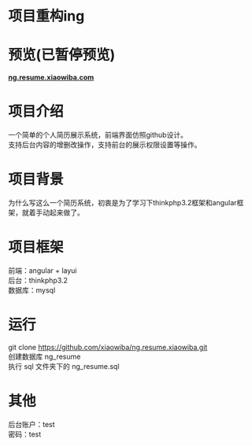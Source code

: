 # 项目重构ing
# 预览(已暂停预览)
<a href='https://ng.resume.xiaowiba.com' target='_blank'>**ng.resume.xiaowiba.com**</a>

# 项目介绍
一个简单的个人简历展示系统，前端界面仿照github设计。<br>
支持后台内容的增删改操作，支持前台的展示权限设置等操作。

# 项目背景
为什么写这么一个简历系统，初衷是为了学习下thinkphp3.2框架和angular框架，就着手动起来做了。

# 项目框架
前端：angular + layui<br>
后台：thinkphp3.2<br>
数据库：mysql

# 运行
git clone https://github.com/xiaowiba/ng.resume.xiaowiba.git<br>
创建数据库 ng_resume<br>
执行 sql 文件夹下的 ng_resume.sql

# 其他
后台账户：test<br>
密码：test

